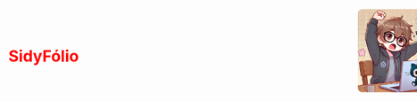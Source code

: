 <div style="display: flex; align-items: center;">
  <h1 style="color: red; margin-right: 500px;">SidyFólio</h1>
  <img src="src/assets/img/perfil.webp" alt="Imagem" style="width: 150px; height: 150px; border-radius: 8px">
</div>
